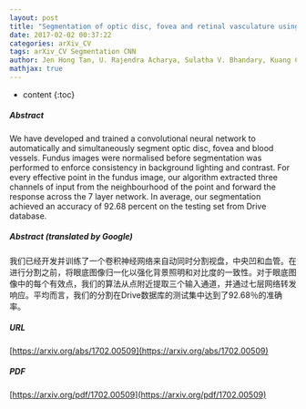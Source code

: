 ```yaml
---
layout: post
title: "Segmentation of optic disc, fovea and retinal vasculature using a single convolutional neural network"
date: 2017-02-02 00:37:22
categories: arXiv_CV
tags: arXiv_CV Segmentation CNN
author: Jen Hong Tan, U. Rajendra Acharya, Sulatha V. Bhandary, Kuang Chua Chua, Sobha Sivaprasad
mathjax: true
---
```


* content
{:toc}

##### Abstract
We have developed and trained a convolutional neural network to automatically and simultaneously segment optic disc, fovea and blood vessels. Fundus images were normalised before segmentation was performed to enforce consistency in background lighting and contrast. For every effective point in the fundus image, our algorithm extracted three channels of input from the neighbourhood of the point and forward the response across the 7 layer network. In average, our segmentation achieved an accuracy of 92.68 percent on the testing set from Drive database.

##### Abstract (translated by Google)
我们已经开发并训练了一个卷积神经网络来自动同时分割视盘，中央凹和血管。在进行分割之前，将眼底图像归一化以强化背景照明和对比度的一致性。对于眼底图像中的每个有效点，我们的算法从点附近提取三个输入通道，并通过七层网络转发响应。平均而言，我们的分割在Drive数据库的测试集中达到了92.68％的准确率。

##### URL
[https://arxiv.org/abs/1702.00509](https://arxiv.org/abs/1702.00509)

##### PDF
[https://arxiv.org/pdf/1702.00509](https://arxiv.org/pdf/1702.00509)

